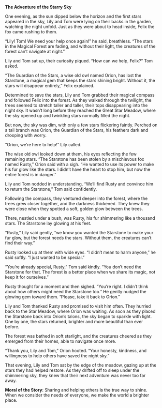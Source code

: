 **The Adventure of the Starry Sky**

One evening, as the sun dipped below the horizon and the first stars appeared in the sky, Lily and Tom were lying on their backs in the garden, watching the night unfold. Just as they were about to head inside, Felix the fox came rushing to them.

“Lily! Tom! We need your help once again!” he said, breathless. “The stars in the Magical Forest are fading, and without their light, the creatures of the forest can’t navigate at night.”

Lily and Tom sat up, their curiosity piqued. “How can we help, Felix?” Tom asked.

“The Guardian of the Stars, a wise old owl named Orion, has lost the Starstone, a magical gem that keeps the stars shining bright. Without it, the stars will disappear entirely,” Felix explained.

Determined to save the stars, Lily and Tom grabbed their magical compass and followed Felix into the forest. As they walked through the twilight, the trees seemed to stretch taller and taller, their tops disappearing into the night sky. It wasn’t long before they reached the Great Star Meadow, where the sky opened up and twinkling stars normally filled the night.

But now, the sky was dim, with only a few stars flickering faintly. Perched on a tall branch was Orion, the Guardian of the Stars, his feathers dark and drooping with worry.

“Orion, we’re here to help!” Lily called.

The wise old owl looked down at them, his eyes reflecting the few remaining stars. “The Starstone has been stolen by a mischievous fox named Rusty,” Orion said with a sigh. “He wanted to use its power to make his fur glow like the stars. I didn’t have the heart to stop him, but now the entire forest is in danger.”

Lily and Tom nodded in understanding. “We’ll find Rusty and convince him to return the Starstone,” Tom said confidently.

Following the compass, they ventured deeper into the forest, where the trees grew closer together, and the darkness thickened. They knew they were close when they spotted a soft, golden glow between the trees.

There, nestled under a bush, was Rusty, his fur shimmering like a thousand stars. The Starstone lay glowing at his feet.

“Rusty,” Lily said gently, “we know you wanted the Starstone to make your fur glow, but the forest needs the stars. Without them, the creatures can’t find their way.”

Rusty looked up at them with wide eyes. “I didn’t mean to harm anyone,” he said softly. “I just wanted to be special.”

“You’re already special, Rusty,” Tom said kindly. “You don’t need the Starstone for that. The forest is a better place when we share its magic, not keep it for ourselves.”

Rusty thought for a moment and then sighed. “You’re right. I didn’t think about how others might need the Starstone too.” He gently nudged the glowing gem toward them. “Please, take it back to Orion.”

Lily and Tom thanked Rusty and promised to visit him often. They hurried back to the Star Meadow, where Orion was waiting. As soon as they placed the Starstone back into Orion’s talons, the sky began to sparkle with light. One by one, the stars returned, brighter and more beautiful than ever before.

The forest was bathed in soft starlight, and the creatures cheered as they emerged from their homes, able to navigate once more.

“Thank you, Lily and Tom,” Orion hooted. “Your honesty, kindness, and willingness to help others have saved the night sky.”

That evening, Lily and Tom sat by the edge of the meadow, gazing up at the stars they had helped restore. As they drifted off to sleep under the shimmering sky, they knew that their next adventure was never too far away.

**Moral of the Story:** Sharing and helping others is the true way to shine. When we consider the needs of everyone, we make the world a brighter place.
